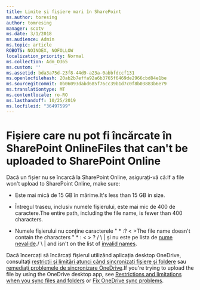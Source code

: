 ```yaml
---
title: Limite și fișiere mari în SharePoint
ms.author: toresing
author: tomresing
manager: scotv
ms.date: 3/1/2018
ms.audience: Admin
ms.topic: article
ROBOTS: NOINDEX, NOFOLLOW
localization_priority: Normal
ms.collection: Adm_O365
ms.custom: ''
ms.assetid: bda3a75d-23f8-44d9-a23a-0abbfdccf131
ms.openlocfilehash: 20ab2b7effa92a6b3765f6469de2966cbd84e1be
ms.sourcegitcommit: 0b06093dabd685f76cc39b1d7c0f8b03883b6e79
ms.translationtype: MT
ms.contentlocale: ro-RO
ms.lasthandoff: 10/25/2019
ms.locfileid: "36497599"
---
```

# <a name="files-that-cant-be-uploaded-to-sharepoint-online"></a><span data-ttu-id="ca37a-102">Fișiere care nu pot fi încărcate în SharePoint Online</span><span class="sxs-lookup"><span data-stu-id="ca37a-102">Files that can't be uploaded to SharePoint Online</span></span>

<span data-ttu-id="ca37a-103">Dacă un fișier nu se încarcă la SharePoint Online, asigurați-vă că:</span><span class="sxs-lookup"><span data-stu-id="ca37a-103">If a file won't upload to SharePoint Online, make sure:</span></span>
  
- <span data-ttu-id="ca37a-104">Este mai mică de 15 GB în mărime.</span><span class="sxs-lookup"><span data-stu-id="ca37a-104">It's less than 15 GB in size.</span></span>
    
- <span data-ttu-id="ca37a-105">Întregul traseu, inclusiv numele fișierului, este mai mic de 400 de caractere.</span><span class="sxs-lookup"><span data-stu-id="ca37a-105">The entire path, including the file name, is fewer than 400 characters.</span></span>
    
- <span data-ttu-id="ca37a-106">Numele fișierului nu conține caracterele " \* :? \< \></span><span class="sxs-lookup"><span data-stu-id="ca37a-106">The file name doesn't contain the characters " \* : \< \> ?</span></span> <span data-ttu-id="ca37a-107">/ \ | și nu este pe lista de [nume nevalide](https://go.microsoft.com/fwlink/?linkid=866430).</span><span class="sxs-lookup"><span data-stu-id="ca37a-107">/ \ | and isn't on the list of [invalid names](https://go.microsoft.com/fwlink/?linkid=866430).</span></span>
    
<span data-ttu-id="ca37a-108">Dacă încercați să încărcați fișierul utilizând aplicația desktop OneDrive, consultați [restricții și limitări atunci când sincronizați fișiere și foldere](http://go.microsoft.com/fwlink/p/?LinkID=717734) sau [remediați problemele de sincronizare OneDrive](https://go.microsoft.com/fwlink/?linkid=866431).</span><span class="sxs-lookup"><span data-stu-id="ca37a-108">If you're trying to upload the file by using the OneDrive desktop app, see [Restrictions and limitations when you sync files and folders](http://go.microsoft.com/fwlink/p/?LinkID=717734) or [Fix OneDrive sync problems](https://go.microsoft.com/fwlink/?linkid=866431).</span></span>
  

